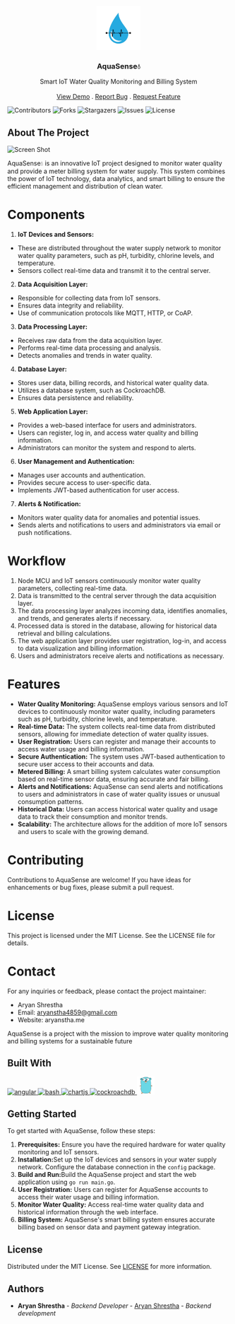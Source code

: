 <br/>
<p align="center">
  <a href="https://github.com/Aryanstha/Aquasense">
    <img src="https://github.com/Aryanstha/Aquasense/blob/main/logo.png?raw=true" alt="Logo" width="100" height="100">
  </a>

<h3 align="center">AquaSense💧</h3>

  <p align="center">
    Smart IoT Water Quality Monitoring and Billing System
    <br/>
    <br/>
    <a href="https://github.com/Aryanstha/Aquasense">View Demo</a>
    .
    <a href="https://github.com/Aryanstha/Aquasense/issues">Report Bug</a>
    .
    <a href="https://github.com/Aryanstha/Aquasense/issues">Request Feature</a>
  </p>
</p>

![Contributors](https://img.shields.io/github/contributors/Aryanstha/Aquasense?color=dark-green) ![Forks](https://img.shields.io/github/forks/Aryanstha/Aquasense?style=social) ![Stargazers](https://img.shields.io/github/stars/Aryanstha/Aquasense?style=social) ![Issues](https://img.shields.io/github/issues/Aryanstha/Aquasense) ![License](https://img.shields.io/github/license/Aryanstha/Aquasense)

## About The Project

![Screen Shot](images/screenshot.png)

AquaSense💧 is an innovative IoT project designed to monitor water quality and provide a meter billing system for water supply. This system combines the power of IoT technology, data analytics, and smart billing to ensure the efficient management and distribution of clean water.

# Components
1. <b>IoT Devices and Sensors:</b>
- These are distributed throughout the water supply network to monitor water quality parameters, such as pH, turbidity, chlorine levels, and temperature.
- Sensors collect real-time data and transmit it to the central server.
2. <b>Data Acquisition Layer:</b>
- Responsible for collecting data from IoT sensors.
- Ensures data integrity and reliability.
- Use of communication protocols like MQTT, HTTP, or CoAP.
3. <b>Data Processing Layer:</b>
- Receives raw data from the data acquisition layer.
- Performs real-time data processing and analysis.
- Detects anomalies and trends in water quality.
4. <b>Database Layer:</b>
- Stores user data, billing records, and historical water quality data.
- Utilizes a database system, such as CockroachDB.
- Ensures data persistence and reliability.
5. <b>Web Application Layer:</b>
- Provides a web-based interface for users and administrators.
- Users can register, log in, and access water quality and billing information.
- Administrators can monitor the system and respond to alerts.
6. <b>User Management and Authentication:</b>
- Manages user accounts and authentication.
- Provides secure access to user-specific data.
- Implements JWT-based authentication for user access.
7. <b>Alerts & Notification:</b>
- Monitors water quality data for anomalies and potential issues.
- Sends alerts and notifications to users and administrators via email or push notifications.

# Workflow
1. Node MCU and IoT sensors continuously monitor water quality parameters, collecting real-time data.
2. Data is transmitted to the central server through the data acquisition layer.
3. The data processing layer analyzes incoming data, identifies anomalies, and trends, and generates alerts if necessary.
4. Processed data is stored in the database, allowing for historical data retrieval and billing calculations.
5. The web application layer provides user registration, log-in, and access to data visualization and billing information.
6. Users and administrators receive alerts and notifications as necessary.

# Features
* <b> Water Quality Monitoring:</b> AquaSense employs various sensors and IoT devices to continuously monitor water quality, including parameters such as pH, turbidity, chlorine levels, and temperature.
* <b>Real-time Data:</b> The system collects real-time data from distributed sensors, allowing for immediate detection of water quality issues.
* <b>User Registration:</b> Users can register and manage their accounts to access water usage and billing information.
* <b>Secure Authentication:</b> The system uses JWT-based authentication to secure user access to their accounts and data.
* <b>Metered Billing:</b> A smart billing system calculates water consumption based on real-time sensor data, ensuring accurate and fair billing.
* <b>Alerts and Notifications:</b> AquaSense can send alerts and notifications to users and administrators in case of water quality issues or unusual consumption patterns.
* <b>Historical Data:</b> Users can access historical water quality and usage data to track their consumption and monitor trends.
* <b>Scalability:</b> The architecture allows for the addition of more IoT sensors and users to scale with the growing demand.

# Contributing
Contributions to AquaSense are welcome! If you have ideas for enhancements or bug fixes, please submit a pull request.

# License
This project is licensed under the MIT License. See the LICENSE file for details.

# Contact
For any inquiries or feedback, please contact the project maintainer:
- Aryan Shrestha
- Email: aryanstha4859@gmail.com
- Website: aryanstha.me

AquaSense is a project with the mission to improve water quality monitoring and billing systems for a sustainable future




## Built With

<p align="left"> <a href="https://angular.io" target="_blank" rel="noreferrer"> <img src="https://angular.io/assets/images/logos/angular/angular.svg" alt="angular" width="40" height="40"/> </a> <a href="https://www.gnu.org/software/bash/" target="_blank" rel="noreferrer"> <img src="https://www.vectorlogo.zone/logos/gnu_bash/gnu_bash-icon.svg" alt="bash" width="40" height="40"/> </a> <a href="https://www.chartjs.org" target="_blank" rel="noreferrer"> <img src="https://www.chartjs.org/media/logo-title.svg" alt="chartjs" width="40" height="40"/> </a> <a href="https://www.cockroachlabs.com/product/cockroachdb/" target="_blank" rel="noreferrer"> <img src="https://cdn.worldvectorlogo.com/logos/cockroachdb.svg" alt="cockroachdb" width="40" height="40"/> </a> <a href="https://golang.org" target="_blank" rel="noreferrer"> <img src="https://raw.githubusercontent.com/devicons/devicon/master/icons/go/go-original.svg" alt="go" width="40" height="40"/> </a> </p>

## Getting Started

To get started with AquaSense, follow these steps:
1. <b>Prerequisites:</b> Ensure you have the required hardware for water quality monitoring and IoT sensors.
2. <b>Installation:</b>Set up the IoT devices and sensors in your water supply network. Configure the database connection in the `config` package.
3. <b>Build and Run:</b>Build the AquaSense project and start the web application using `go run main.go`.
4. <b>User Registration:</b> Users can register for AquaSense accounts to access their water usage and billing information.
5. <b>Monitor Water Quality:</b> Access real-time water quality data and historical information through the web interface.
6. <b>Billing System:</b> AquaSense's smart billing system ensures accurate billing based on sensor data and payment gateway integration.

## License

Distributed under the MIT License. See [LICENSE](https://github.com/Aryanstha/Aquasense/blob/main/LICENSE.md) for more information.

## Authors

* **Aryan Shrestha** - *Backend  Developer* - [Aryan Shrestha](https://github.com/aryanstha/) - *Backend development*
